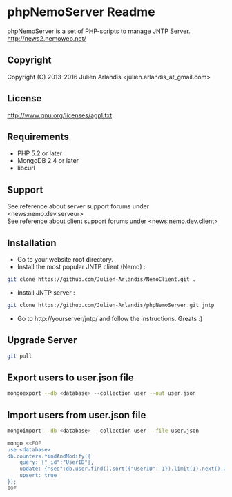 phpNemoServer Readme
===================

phpNemoServer is a set of PHP-scripts to manage JNTP Server.  
http://news2.nemoweb.net/

Copyright
---------

Copyright (C) 2013-2016
    Julien Arlandis <julien.arlandis_at_gmail.com>

License
-------

http://www.gnu.org/licenses/agpl.txt

Requirements
------------

* PHP 5.2 or later
* MongoDB 2.4 or later
* libcurl

Support
-------

See reference about server support forums under \<news:nemo.dev.serveur\>  
See reference about client support forums under \<news:nemo.dev.client\>

Installation
------

* Go to your website root directory.
* Install the most popular JNTP client (Nemo) :

```sh
git clone https://github.com/Julien-Arlandis/NemoClient.git .
```

* Install JNTP server :

```sh
git clone https://github.com/Julien-Arlandis/phpNemoServer.git jntp
```

* Go to http://yourserver/jntp/ and follow the instructions. Greats :)

Upgrade Server
-------

```sh
git pull
```

Export users to user.json file
-------

```sh
mongoexport --db <database> --collection user --out user.json
```

Import users from user.json file
-------

```sh
mongoimport --db <database> --collection user --file user.json
```
```sh
mongo <<EOF
use <database>
db.counters.findAndModify({
    query: {"_id":"UserID"},
    update: {"seq":db.user.find().sort({"UserID":-1}).limit(1).next().UserID},
    upsert: true
});
EOF
```
